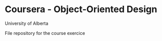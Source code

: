# Coursera - Object-Oriented Design

University of Alberta

File repository for the course exercice


